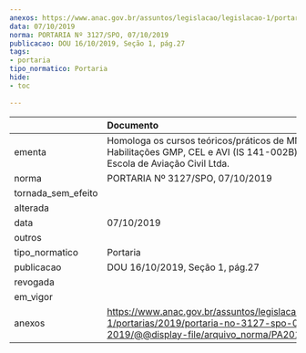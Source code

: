 ```yaml
---
anexos: https://www.anac.gov.br/assuntos/legislacao/legislacao-1/portarias/2019/portaria-no-3127-spo-07-10-2019/@@display-file/arquivo_norma/PA2019-3127.pdf
data: 07/10/2019
norma: PORTARIA Nº 3127/SPO, 07/10/2019
publicacao: DOU 16/10/2019, Seção 1, pág.27
tags:
- portaria
tipo_normatico: Portaria
hide: 
- toc 
 
---
```


|                    | Documento                                                                                                                                            |
|:-------------------|:-----------------------------------------------------------------------------------------------------------------------------------------------------|
| ementa             | Homologa os cursos teóricos/práticos de MMA, Habilitações GMP, CEL e AVI (IS 141-002B) da Starflight Escola de Aviação Civil Ltda.                   |
| norma              | PORTARIA Nº 3127/SPO, 07/10/2019                                                                                                                     |
| tornada_sem_efeito |                                                                                                                                                      |
| alterada           |                                                                                                                                                      |
| data               | 07/10/2019                                                                                                                                           |
| outros             |                                                                                                                                                      |
| tipo_normatico     | Portaria                                                                                                                                             |
| publicacao         | DOU 16/10/2019, Seção 1, pág.27                                                                                                                      |
| revogada           |                                                                                                                                                      |
| em_vigor           |                                                                                                                                                      |
| anexos             | https://www.anac.gov.br/assuntos/legislacao/legislacao-1/portarias/2019/portaria-no-3127-spo-07-10-2019/@@display-file/arquivo_norma/PA2019-3127.pdf |